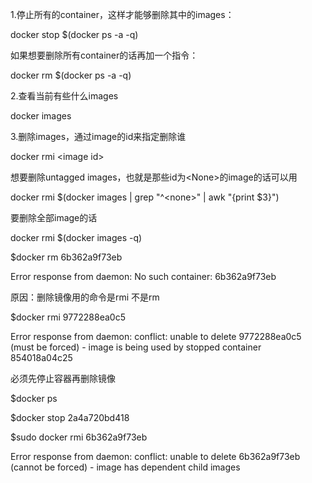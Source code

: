 1.停止所有的container，这样才能够删除其中的images：

docker stop $\(docker ps -a -q\)

如果想要删除所有container的话再加一个指令：

docker rm $\(docker ps -a -q\)

2.查看当前有些什么images

docker images

3.删除images，通过image的id来指定删除谁

docker rmi &lt;image id&gt;

想要删除untagged images，也就是那些id为&lt;None&gt;的image的话可以用

docker rmi $\(docker images \| grep "^&lt;none&gt;" \| awk "{print $3}"\)

要删除全部image的话

docker rmi $\(docker images -q\)

$docker rm 6b362a9f73eb

Error response from daemon: No such container: 6b362a9f73eb

原因：删除镜像用的命令是rmi 不是rm

$docker rmi 9772288ea0c5

Error response from daemon: conflict: unable to delete 9772288ea0c5 \(must be forced\) - image is being used by stopped container 854018a04c25

必须先停止容器再删除镜像

$docker ps

$docker stop 2a4a720bd418

$sudo docker rmi 6b362a9f73eb

Error response from daemon: conflict: unable to delete 6b362a9f73eb \(cannot be forced\) - image has dependent child images

